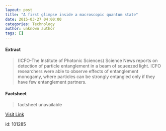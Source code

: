 ```yaml
---
layout: post
title: "A first glimpse inside a macroscopic quantum state"
date: 2015-03-27 04:00:00
categories: Technology
author: unknown author
tags: []
---
```



#### Extract
>(ICFO-The Institute of Photonic Sciences) Science News reports on detection of particle entanglement in a beam of squeezed light. ICFO researchers were able to observe effects of entanglement monogamy, where particles can be strongly entangled only if they have few entanglement partners.

#### Factsheet
>factsheet unavailable

[Visit Link](http://www.eurekalert.org/pub_releases/2015-03/iiop-afg032315.php)

id:  101285
